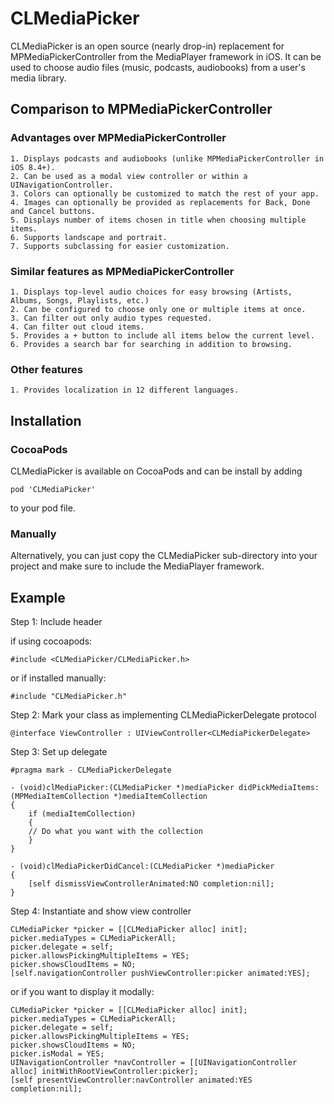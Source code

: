 # CLMediaPicker

CLMediaPicker is an open source (nearly drop-in) replacement for 
MPMediaPickerController from the MediaPlayer framework in iOS. It can 
be used to choose audio files (music, podcasts, audiobooks) from a 
user's media library.

## Comparison to MPMediaPickerController

### Advantages over MPMediaPickerController

    1. Displays podcasts and audiobooks (unlike MPMediaPickerController in iOS 8.4+).
    2. Can be used as a modal view controller or within a UINavigationController.
    3. Colors can optionally be customized to match the rest of your app.
    4. Images can optionally be provided as replacements for Back, Done and Cancel buttons.
    5. Displays number of items chosen in title when choosing multiple items.
    6. Supports landscape and portrait.
    7. Supports subclassing for easier customization.

### Similar features as MPMediaPickerController

    1. Displays top-level audio choices for easy browsing (Artists, Albums, Songs, Playlists, etc.)
    2. Can be configured to choose only one or multiple items at once.
    3. Can filter out only audio types requested.
    4. Can filter out cloud items.
    5. Provides a + button to include all items below the current level.
    6. Provides a search bar for searching in addition to browsing.

### Other features

    1. Provides localization in 12 different languages.

## Installation

### CocoaPods

CLMediaPicker is available on CocoaPods and can be install by adding
```
pod 'CLMediaPicker'
```
to your pod file.

### Manually

Alternatively, you can just copy the CLMediaPicker sub-directory into
your project and make sure to include the MediaPlayer framework.

## Example

Step 1: Include header

if using cocoapods:

```
#include <CLMediaPicker/CLMediaPicker.h>
```

or if installed manually:

```
#include "CLMediaPicker.h"
```

Step 2: Mark your class as implementing CLMediaPickerDelegate protocol

```
@interface ViewController : UIViewController<CLMediaPickerDelegate>
```

Step 3: Set up delegate

```
#pragma mark - CLMediaPickerDelegate

- (void)clMediaPicker:(CLMediaPicker *)mediaPicker didPickMediaItems:(MPMediaItemCollection *)mediaItemCollection
{
    if (mediaItemCollection)
    {
	// Do what you want with the collection
    }
}

- (void)clMediaPickerDidCancel:(CLMediaPicker *)mediaPicker
{
    [self dismissViewControllerAnimated:NO completion:nil];
}

```

Step 4: Instantiate and show view controller

```
CLMediaPicker *picker = [[CLMediaPicker alloc] init];
picker.mediaTypes = CLMediaPickerAll;
picker.delegate = self;
picker.allowsPickingMultipleItems = YES;
picker.showsCloudItems = NO;
[self.navigationController pushViewController:picker animated:YES];
```

or if you want to display it modally:

```
CLMediaPicker *picker = [[CLMediaPicker alloc] init];
picker.mediaTypes = CLMediaPickerAll;
picker.delegate = self;
picker.allowsPickingMultipleItems = YES;
picker.showsCloudItems = NO;
picker.isModal = YES;
UINavigationController *navController = [[UINavigationController alloc] initWithRootViewController:picker];
[self presentViewController:navController animated:YES completion:nil];
```

